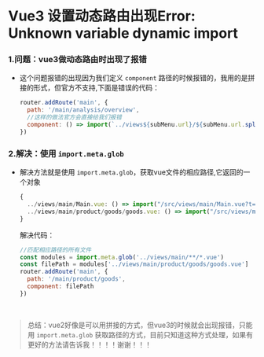 # Vue3 设置动态路由出现Error: Unknown variable dynamic import

### 1.问题：vue3做动态路由时出现了报错

- 这个问题报错的出现因为我们定义 `component` 路径的时候报错的，我用的是拼接的形式，但官方不支持,下面是错误的代码：
  ````js
  router.addRoute('main', {
    path: '/main/analysis/overview',
    //这样的做法官方会直接给我们报错
  	component: () => import(`../views${subMenu.url}/${subMenu.url.split('/')[3]}.vue`)
  })
  ````

### 2.解决：使用 `import.meta.glob`

- 解决方法就是使用 `import.meta.glob`，获取vue文件的相应路径,它返回的一个对象
  ````js
  {
    ../views/main/Main.vue: () => import("/src/views/main/Main.vue?t=1693659027055")
  	../views/main/product/goods/goods.vue: () => import("/src/views/main/product/goods/goods.vue")
  }
  ````

  解决代码：

  ````js
  //匹配相应路径的所有文件
  const modules = import.meta.glob('../views/main/**/*.vue')
  const filePath = modules['../views/main/product/goods/goods.vue']
  router.addRoute('main', {
    path: '/main/product/goods',
  	component: filePath
  })
  ````

<br>



> 总结：vue2好像是可以用拼接的方式，但vue3的时候就会出现报错，只能用 `import.meta.glob` 获取路径的方式，目前只知道这种方式处理，如果有更好的方法请告诉我！！！！谢谢！！！